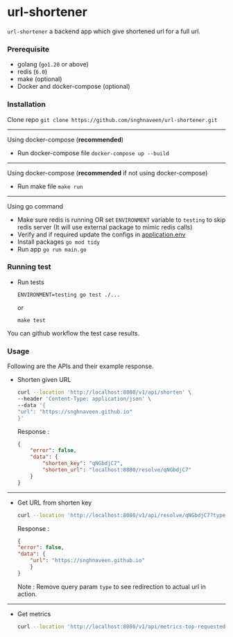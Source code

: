 # url-shortener
`url-shortener` a backend app which give shortened url for a full url.

### Prerequisite
- golang (`go1.20` or above)
- redis (`6.0`)
- make (optional)
- Docker and docker-compose (optional)

### Installation
Clone repo
    `git clone https://github.com/snghnaveen/url-shortener.git`

---
Using docker-compose (__recommended__)
- Run docker-compose file
    `docker-compose up --build`
---
Using docker-compose (__recommended__ if not using docker-compose)
- Run make file
    `make run`
---
Using go command
- Make sure redis is running OR set `ENVIRONMENT` variable to `testing` to skip redis server (It will use external package to mimic redis calls)
- Verify and if required update the configs in [application.env](./application.env)
- Install packages
    `go mod tidy`
- Run app
    `go run main.go`

### Running test
- Run tests
    ```
    ENVIRONMENT=testing go test ./...
    ```
    or
    ```
    make test
    ```

You can github workflow the test case results.


### Usage
Following are the APIs and their example response.

- Shorten given URL
    ```bash
    curl --location 'http://localhost:8080/v1/api/shorten' \
    --header 'Content-Type: application/json' \
    --data '{
    "url": "https://snghnaveen.github.io"
    }'
    ```
    Response : 
    ```json
    {
        "error": false,
        "data": {
            "shorten_key": "qNGbdjC7",
            "shorten_url": "localhost:8080/resolve/qNGbdjC7"
        }
    }
    ```
---
- Get URL from shorten key
    ```bash
    curl --location 'http://localhost:8080/v1/api/resolve/qNGbdjC7?type=json'
    ```
    Response :
    ```json
    {
    "error": false,
    "data": {
        "url": "https://snghnaveen.github.io"
        }
    }
    ```
    Note : Remove query param `type` to see redirection to actual url in action.
---
- Get metrics
    ```bash
    curl --location 'http://localhost:8080/v1/api/metrics-top-requested'
    ```
